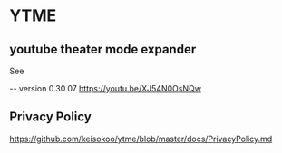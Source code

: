 # YTME

## youtube theater mode expander

See

-- version 0.30.07
https://youtu.be/XJ54N0OsNQw

## Privacy Policy

https://github.com/keisokoo/ytme/blob/master/docs/PrivacyPolicy.md
